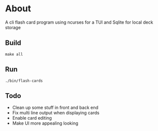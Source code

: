 # About
A cli flash card program using ncurses for a TUI and Sqlite for local deck storage
## Build
`make all`

## Run
`./bin/flash-cards`

## Todo
- Clean up some stuff in front and back end
- Fix multi line output when displaying cards
- Enable card editing
- Make UI more appealing looking

